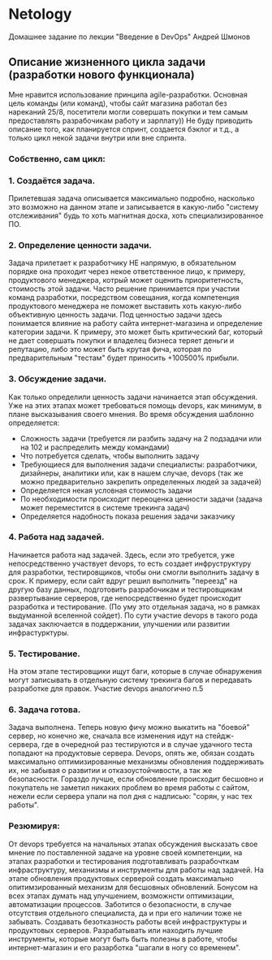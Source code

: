 # Netology #

Домашнее задание по лекции "Введение в DevOps"
Андрей Шмонов

## Описание жизненного цикла задачи (разработки нового функционала) ##

Мне нравится использование принципа agile-разработки. Основная цель команды (или команд), чтобы сайт магазина работал без нареканий 25/8, посетители могли совершать покупки и тем самым предоставлять разрабочикам работу и зарплату))
Не буду приводить описание того, как планируется спринт, создается бэклог и т.д., а только цикл некой задачи внутри или вне спринта.

### Собственно, сам цикл: ###

### 1. Создаётся задача. ###
Прилетевшая задача описывается максимально подробно, насколько это возможно на данном этапе и записывается в какую-либо "систему отслеживания" будь то хоть магнитная доска, хоть специализированное ПО.

### 2. Определение ценности задачи. ###
Задача прилетает к разработчику НЕ напрямую, в обязательном порядке она проходит через некое ответственное лицо, к примеру, продуктового менеджера, котрый может оценить приоритетность, стоимость этой задачи. Часто решение принимается при участии команд разработки, посредством совещания, когда компетенция продуктового менеджера не поможет выставить хоть какую-либо объективную ценность задачи. Под ценностью задачи здесь понимается влияние на работу сайта интернет-магазина и определение категории задачи. К примеру, это может быть критический баг, который не дает совершать покупки и владелец бизнеса теряет деньги и репутацию, либо это может быть крутая фича, которая по предварительным "тестам" будет приносить +100500% прибыли.

### 3. Обсуждение задачи. ###
Как только определили ценность задачи начинается этап обсуждения. Уже на этих этапах может требоваться помощь devops, как минимум, в плане высказывания своего мнения. Во время обсуждения шаблонно определяется:
- Сложность задачи (требуется ли разбить задачу на 2 подзадачи или на 102 и распределить между командами)
- Что потребуется сделать, чтобы выполнить задачу
- Требующиеся для выполнения задачи специалисты: разработчики, дизайнеры, аналитики или, как в нашем случае, devops (так же можно предварительно закрепить определенных людей за задачей)
- Определяется некая условная стоимость задачи
- По необходимости происходит переоценка ценности задачи (задача может переместится в системе трекинга задач)
- Определяется надобность показа решения задачи заказчику

### 4. Работа над задачей. ###
Начинается работа над задачей. Здесь, если это требуется, уже непосредственно участвует devops, то есть создает инфруструктуру для разработки, тестировщиков, чтобы они смогли выполнить задачу в срок. К примеру, если сайт вдруг решил выполнить "переезд" на другую базу данных, подготовить разрабочикам и тестировщикам развертывание серверов, где непосредственно будет происходит разработка и тестирование. (По уму это отдельная задача, но в рамках выдуманной вселенной сойдет). По сути участие devops в такого рода задачах заключается в поддержании, улучшении или развитии инфрастурктуры.

### 5. Тестирование. ###
На этом этапе тестировщики ищут баги, которые в случае обнаружения могут записывать в отдельную систему трекинга багов и передавать разработке для правок. Участие devops аналогично п.5

### 6. Задача готова. ###
Задача выполнена. Теперь новую фичу можно выкатить на "боевой" сервер, но конечно же, сначала все изменения идут на стейдж-сервера, где в очередной раз тестируются и в случае удачного теста попадают на продуктовые сервера. Devops, опять же, обязан создать максимально оптимизированные механизмы обновления поддерживать их, не забывая о развитии и отказоустойчивости, а так же безопасности. Гораздо лучше, если обновление происходит бесшовно и покупатель не заметил никаких проблем во время работы с сайтом, нежели если сервера упали на пол дня с надписью: "сорян, у нас тех работы".

### Резюмируя: ### 
От devops требуется на начальных этапах обсуждения высказать свое мнение по поставленной задаче на уровне своей компетенции, на этапах разработки и тестирования подготавливать разрабочткам инфраструктуру, механизмы и инструменты для работы над задачей. На этапе обновления продуктовых серверой создать максимально опитимзированный механизм для бесшовных обновлений. Бонусом на всех этапах думать над улучшением, возможнсти оптимизации, автоматизации процессов. Заботится о безопасности, в случае отсутствия отдельного специалиста, да и при его наличии тоже не забывать. Создавать безотказность работы всей инфраструктуры и продуктовых серверов. Разрабатывать или находить лучшие инструменты, которые могут быть быть полезны в работе, чтобы интернет-магазин и его разарботка "шагали в ногу со временем".
